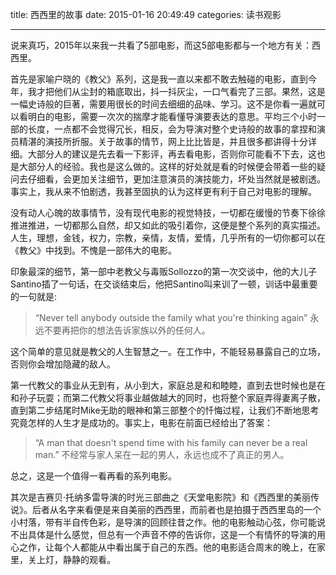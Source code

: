 title: 西西里的故事
date: 2015-01-16 20:49:49
categories: 读书观影

---
说来真巧，2015年以来我一共看了5部电影，而这5部电影都与一个地方有关：西西里。

<!--more-->

首先是家喻户晓的《教父》系列，这是我一直以来都不敢去触碰的电影，直到今年，我才把他们从尘封的箱底取出，抖一抖灰尘，一口气看完了三部。果然，这是一幅史诗般的巨著，需要用很长的时间去细细的品味、学习。这不是你看一遍就可以看明白的电影，需要一次次的揣摩才能看懂导演要表达的意思。平均三个小时一部的长度，一点都不会觉得冗长，相反，会为导演对整个史诗般的故事的拿捏和演员精湛的演技所折服。关于故事的情节，网上比比皆是，并且很多都讲得十分详细。大部分人的建议是先去看一下影评，再去看电影，否则你可能看不下去，这也是大部分人的经验。我也是这么做的。这样的好处就是看的时候便会带着一些的疑问去仔细看，会更加关注细节，更加注意演员的演技能力，坏处当然就是被剧透。事实上，我从来不怕剧透，我甚至固执的认为这样更有利于自己对电影的理解。

没有动人心魄的故事情节，没有现代电影的视觉特技，一切都在缓慢的节奏下徐徐推进推进，一切都那么自然，却又如此的吸引着你，这便是整个系列的真实描述。人生，理想，金钱，权力，宗教，亲情，友情，爱情，几乎所有的一切你都可以在《教父》中找到。不愧是一部伟大的电影。

印象最深的细节，第一部中老教父与毒贩Sollozzo的第一次交谈中，他的大儿子Santino插了一句话，在交谈结束后，他把Santino叫来训了一顿，训话中最重要的一句就是:

> “Never tell anybody outside the family what you're thinking again” 永远不要再把你的想法告诉家族以外的任何人。

这个简单的意见就是教父的人生智慧之一。在工作中，不能轻易暴露自己的立场，否则你会增加隐藏的敌人。

第一代教父的事业从无到有，从小到大，家庭总是和和睦睦，直到去世时候也是在和孙子玩耍；而第二代教父将事业越做越大的同时，也将整个家庭弄得妻离子散，直到第二步结尾时Mike无助的眼神和第三部整个的忏悔过程，让我们不断地思考究竟怎样的人生才是成功的。事实上，电影在前面已经给出了答案：

> “A man that doesn't spend time with his family can never be a real man.” 不经常与家人呆在一起的男人，永远也成不了真正的男人。

总之，这是一个值得一看再看的系列电影。


其次是吉赛贝·托纳多雷导演的时光三部曲之《天堂电影院》和《西西里的美丽传说》。后者从名字来看便是来自美丽的西西里，而前者也是拍摄于西西里岛的一个小村落，带有半自传色彩，是导演的回顾往昔之作。他的电影触动心弦，你可能说不出具体是什么感觉，但总有一个声音不停的告诉你，这是一个有情怀的导演的用心之作，让每个人都能从中看出属于自己的东西。他的电影适合周末的晚上，在家里，关上灯，静静的观看。
